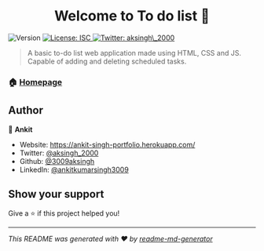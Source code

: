 <h1 align="center">Welcome to To do list 👋</h1>
<p>
  <img alt="Version" src="https://img.shields.io/badge/version-1.0.0-blue.svg?cacheSeconds=2592000" />
  <a href="#" target="_blank">
    <img alt="License: ISC" src="https://img.shields.io/badge/License-ISC-yellow.svg" />
  </a>
  <a href="https://twitter.com/aksingh\_2000" target="_blank">
    <img alt="Twitter: aksingh\_2000" src="https://img.shields.io/twitter/follow/aksingh\_2000.svg?style=social" />
  </a>
</p>

> A basic to-do list web application made using HTML, CSS and JS. Capable of adding and deleting scheduled tasks.

### 🏠 [Homepage](https://3009aksingh.github.io/to_do_list.github.io/)


## Author

👤 **Ankit**

* Website: https://ankit-singh-portfolio.herokuapp.com/
* Twitter: [@aksingh\_2000](https://twitter.com/aksingh\_2000)
* Github: [@3009aksingh](https://github.com/3009aksingh)
* LinkedIn: [@ankitkumarsingh3009](https://linkedin.com/in/ankitkumarsingh3009)

## Show your support

Give a ⭐️ if this project helped you!

***
_This README was generated with ❤️ by [readme-md-generator](https://github.com/kefranabg/readme-md-generator)_
